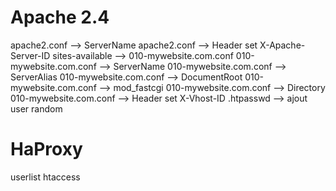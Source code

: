 
# Apache 2.4
apache2.conf --> ServerName
apache2.conf --> Header set X-Apache-Server-ID
sites-available --> 010-mywebsite.com.conf
010-mywebsite.com.conf --> ServerName
010-mywebsite.com.conf --> ServerAlias
010-mywebsite.com.conf --> DocumentRoot
010-mywebsite.com.conf --> mod_fastcgi
010-mywebsite.com.conf --> Directory
010-mywebsite.com.conf --> Header set X-Vhost-ID
.htpasswd --> ajout user random

# HaProxy
userlist htaccess